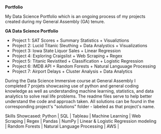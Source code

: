 **Portfolio**

My Data Science Portfolio which is an ongoing process of my projects created during my General Assembly (GA) tenure.

**GA Data Science Portfolio**

 - Project 1: SAT Scores + Summary Statistics + Visualiztions 
 - Project 2: Lucid Titanic Sleuthing + Data Analystics + Visualizations 
 - Project 3: Iowa State Liquor Sales + Linear Regression
 - Project 4: Exploring Craigslist + Web Scraping + Regex
 - Project 5: Titanic Revistited + Classification + Logistic Regression
 - Project 6: IMDB API + Random Forests + Natural Languuage Processing 
 - Project 7: Airport Delays + Cluster Analysis + Data Analytics 


During the Data Science Immersive course at General Assembly I completed 7 projets showcasing use of python and general coding knowledge as well as understanding machine learning, statistics, and data analytics to solve real life problems.  The readme files serve to help better understand the code and approach taken. All solutions can be found in the corresponding project's "solutions" folder - labeled as that project's name.

Skills Showcased: Python | SQL | Tableau | Machine Learning | Web Scraping | Regex | Pandas | NumPy | Linear & Logistic Regression modeling | Random Forests | Natural Language Processing | AWS | 
